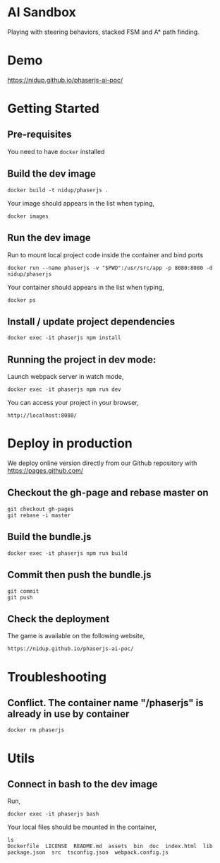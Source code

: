 # AI Sandbox

Playing with steering behaviors, stacked FSM and A* path finding.

# Demo

https://nidup.github.io/phaserjs-ai-poc/

# Getting Started

## Pre-requisites

You need to have `docker` installed

## Build the dev image

```
docker build -t nidup/phaserjs .
```

Your image should appears in the list when typing,
```
docker images
```

## Run the dev image

Run to mount local project code inside the container and bind ports
```
docker run --name phaserjs -v "$PWD":/usr/src/app -p 8080:8080 -d nidup/phaserjs
```

Your container should appears in the list when typing,
```
docker ps
```

## Install / update project dependencies

```
docker exec -it phaserjs npm install
```

## Running the project in dev mode:

Launch webpack server in watch mode,
```
docker exec -it phaserjs npm run dev
```

You can access your project in your browser,
```
http://localhost:8080/
```

# Deploy in production

We deploy online version directly from our Github repository with https://pages.github.com/

## Checkout the gh-page and rebase master on

```
git checkout gh-pages
git rebase -i master
```

## Build the bundle.js

```
docker exec -it phaserjs npm run build
```

## Commit then push the bundle.js

```
git commit
git push
```

## Check the deployment

The game is available on the following website,
```
https://nidup.github.io/phaserjs-ai-poc/
```

# Troubleshooting

## Conflict. The container name "/phaserjs" is already in use by container

```
docker rm phaserjs
```

# Utils

## Connect in bash to the dev image

Run,
```
docker exec -it phaserjs bash
```

Your local files should be mounted in the container,
```
ls
Dockerfile  LICENSE  README.md	assets	bin  doc  index.html  lib  package.json  src  tsconfig.json  webpack.config.js
```

